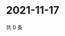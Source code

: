 # 2021-11-17

共 0 条

<!-- BEGIN WEIBO -->
<!-- 最后更新时间 Wed Nov 17 2021 15:00:50 GMT+0800 (China Standard Time) -->

<!-- END WEIBO -->
